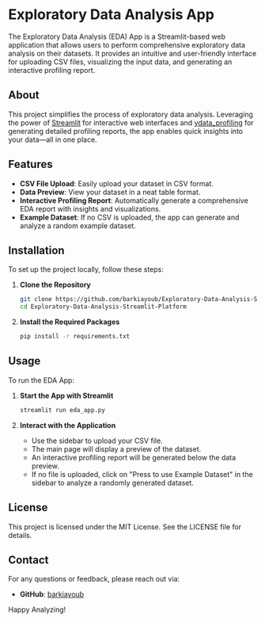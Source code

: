 # Exploratory Data Analysis App

The Exploratory Data Analysis (EDA) App is a Streamlit-based web application that allows users to perform comprehensive exploratory data analysis on their datasets. It provides an intuitive and user-friendly interface for uploading CSV files, visualizing the input data, and generating an interactive profiling report.

## About

This project simplifies the process of exploratory data analysis. Leveraging the power of [Streamlit](https://streamlit.io) for interactive web interfaces and [ydata_profiling](https://github.com/ydata-ai/ydata-profiling) for generating detailed profiling reports, the app enables quick insights into your data—all in one place. 

## Features

- **CSV File Upload**: Easily upload your dataset in CSV format.
- **Data Preview**: View your dataset in a neat table format.
- **Interactive Profiling Report**: Automatically generate a comprehensive EDA report with insights and visualizations.
- **Example Dataset**: If no CSV is uploaded, the app can generate and analyze a random example dataset.

## Installation

To set up the project locally, follow these steps:

1. **Clone the Repository**
   ```bash
   git clone https://github.com/barkiayoub/Exploratory-Data-Analysis-Streamlit-Platform.git
   cd Exploratory-Data-Analysis-Streamlit-Platform
   ```

2. **Install the Required Packages**
   ```bash
   pip install -r requirements.txt
   ```

## Usage

To run the EDA App:

1. **Start the App with Streamlit**
   ```bash
   streamlit run eda_app.py
   ```

2. **Interact with the Application**
   - Use the sidebar to upload your CSV file.
   - The main page will display a preview of the dataset.
   - An interactive profiling report will be generated below the data preview.
   - If no file is uploaded, click on "Press to use Example Dataset" in the sidebar to analyze a randomly generated dataset.

<!-- ## Demo

Below is a GIF demonstrating how to use the app:

![App Demo](path/to/your-demo.gif)

*Replace "path/to/your-demo.gif" with the actual path or URL to your GIF.*

## Screenshots

Add a screenshot of the application (for example, the provided `data.jpg`) to showcase the UI:

![App Screenshot](data.jpg) -->

## License

This project is licensed under the MIT License. See the LICENSE file for details.

## Contact

For any questions or feedback, please reach out via:

- **GitHub**: [barkiayoub](https://github.com/barkiayoub)

Happy Analyzing!